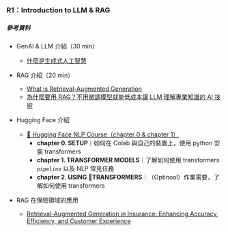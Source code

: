 ### R1：Introduction to LLM & RAG

##### 參考資料
- GenAI & LLM 介紹（30 min）
  - [什麼是生成式人工智慧](https://www.youtube.com/watch?v=JGtqpQXfJis)
- RAG 介紹（20 min）
   - [What is Retrieval-Augmented Generation](https://www.youtube.com/watch?v=T-D1OfcDW1M)
   - [為什麼要用 RAG？不用微調模型就能低成本讓 LLM 理解專業知識的 AI 技術](https://tw.alphacamp.co/blog/what-is-rag-ai-technology-and-how-does-retrieval-augmented-generation-work)
- Hugging Face 介紹
  - [🤗 Hugging Face NLP Course（chapter 0 & chapter 1）](https://huggingface.co/learn/nlp-course/chapter0/1?fw=pt)
    - **chapter 0. SETUP**｜如何在 Colab 與自己的裝置上，使用 python 安裝 transformers
    - **chapter 1. TRANSFORMER MODELS**｜了解如何使用 transformers `pipeline` 以及 NLP 常見任務
    - **chapter 2. USING 🤗TRANSFORMERS**｜（Optinoal）作業需要，了解如何使用 transformers
    
- RAG 在保險領域的應用
  - [Retrieval-Augmented Generation in Insurance: Enhancing Accuracy, Efficiency, and Customer Experience](https://ingestai.io/blog/rag-in-insurance#title2)
